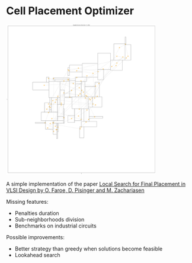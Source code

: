# Cell Placement Optimizer

<img src="https://github.com/cascino546/cell-placement-optimizer/blob/main/figures/end_0.png" alt="Screenshot" width="80%"/>

A simple implementation of the paper [Local Search for Final Placement in VLSI Design by O. Faroe, D. Pisinger and M. Zachariasen](https://github.com/cascino546/cell-placement-optimizer/blob/main/local_search_for_placement.pdf)

Missing features:
- Penalties duration
- Sub-neighborhoods division
- Benchmarks on industrial circuits

Possible improvements:
- Better strategy than greedy when solutions become feasible
- Lookahead search
